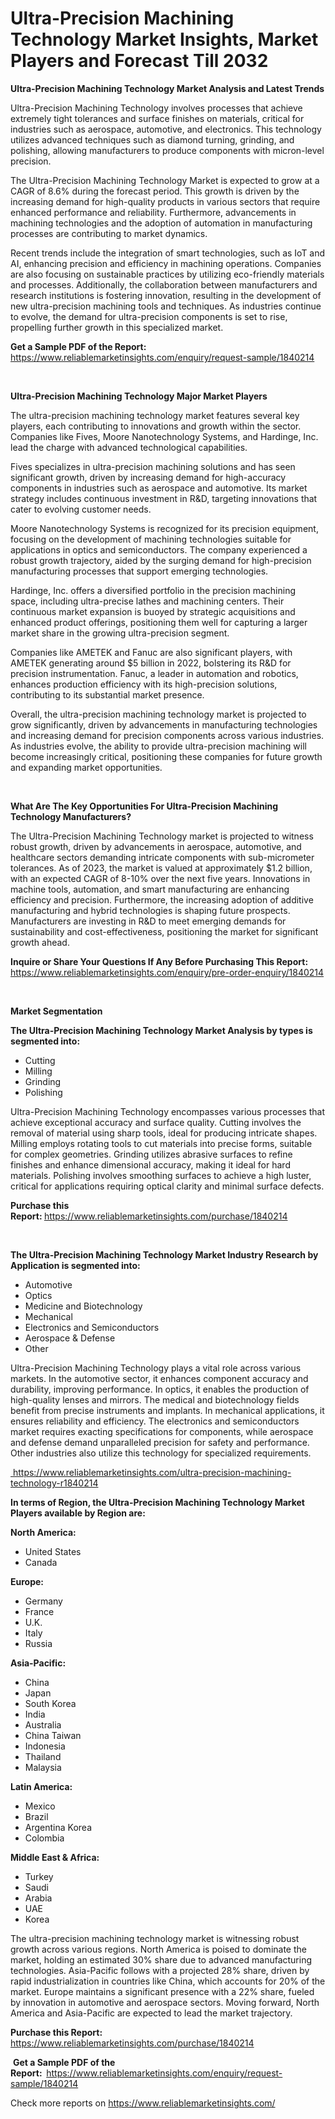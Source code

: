 <p><h1>Ultra-Precision Machining Technology Market Insights, Market Players and Forecast Till 2032</h1></p><p><strong>Ultra-Precision Machining Technology Market Analysis and Latest Trends</strong></p>
<p><p>Ultra-Precision Machining Technology involves processes that achieve extremely tight tolerances and surface finishes on materials, critical for industries such as aerospace, automotive, and electronics. This technology utilizes advanced techniques such as diamond turning, grinding, and polishing, allowing manufacturers to produce components with micron-level precision. </p><p>The Ultra-Precision Machining Technology Market is expected to grow at a CAGR of 8.6% during the forecast period. This growth is driven by the increasing demand for high-quality products in various sectors that require enhanced performance and reliability. Furthermore, advancements in machining technologies and the adoption of automation in manufacturing processes are contributing to market dynamics.</p><p>Recent trends include the integration of smart technologies, such as IoT and AI, enhancing precision and efficiency in machining operations. Companies are also focusing on sustainable practices by utilizing eco-friendly materials and processes. Additionally, the collaboration between manufacturers and research institutions is fostering innovation, resulting in the development of new ultra-precision machining tools and techniques. As industries continue to evolve, the demand for ultra-precision components is set to rise, propelling further growth in this specialized market.</p></p>
<p><strong>Get a Sample PDF of the Report:&nbsp;</strong> <a href="https://www.reliablemarketinsights.com/enquiry/request-sample/1840214?utm_campaign=3204&utm_medium=2&utm_source=Github&utm_content=ia&utm_term=11032025&utm_id=ultra-precision-machining-technology">https://www.reliablemarketinsights.com/enquiry/request-sample/1840214</a></p>
<p>&nbsp;</p>
<p><strong>Ultra-Precision Machining Technology Major Market Players</strong></p>
<p><p>The ultra-precision machining technology market features several key players, each contributing to innovations and growth within the sector. Companies like Fives, Moore Nanotechnology Systems, and Hardinge, Inc. lead the charge with advanced technological capabilities.</p><p>Fives specializes in ultra-precision machining solutions and has seen significant growth, driven by increasing demand for high-accuracy components in industries such as aerospace and automotive. Its market strategy includes continuous investment in R&D, targeting innovations that cater to evolving customer needs.</p><p>Moore Nanotechnology Systems is recognized for its precision equipment, focusing on the development of machining technologies suitable for applications in optics and semiconductors. The company experienced a robust growth trajectory, aided by the surging demand for high-precision manufacturing processes that support emerging technologies.</p><p>Hardinge, Inc. offers a diversified portfolio in the precision machining space, including ultra-precise lathes and machining centers. Their continuous market expansion is buoyed by strategic acquisitions and enhanced product offerings, positioning them well for capturing a larger market share in the growing ultra-precision segment.</p><p>Companies like AMETEK and Fanuc are also significant players, with AMETEK generating around $5 billion in 2022, bolstering its R&D for precision instrumentation. Fanuc, a leader in automation and robotics, enhances production efficiency with its high-precision solutions, contributing to its substantial market presence.</p><p>Overall, the ultra-precision machining technology market is projected to grow significantly, driven by advancements in manufacturing technologies and increasing demand for precision components across various industries. As industries evolve, the ability to provide ultra-precision machining will become increasingly critical, positioning these companies for future growth and expanding market opportunities.</p></p>
<p>&nbsp;</p>
<p><strong>What Are The Key Opportunities For Ultra-Precision Machining Technology Manufacturers?</strong></p>
<p><p>The Ultra-Precision Machining Technology market is projected to witness robust growth, driven by advancements in aerospace, automotive, and healthcare sectors demanding intricate components with sub-micrometer tolerances. As of 2023, the market is valued at approximately $1.2 billion, with an expected CAGR of 8-10% over the next five years. Innovations in machine tools, automation, and smart manufacturing are enhancing efficiency and precision. Furthermore, the increasing adoption of additive manufacturing and hybrid technologies is shaping future prospects. Manufacturers are investing in R&D to meet emerging demands for sustainability and cost-effectiveness, positioning the market for significant growth ahead.</p></p>
<p><strong>Inquire or Share Your Questions If Any Before Purchasing This Report:</strong> <a href="https://www.reliablemarketinsights.com/enquiry/pre-order-enquiry/1840214?utm_campaign=3204&utm_medium=2&utm_source=Github&utm_content=ia&utm_term=11032025&utm_id=ultra-precision-machining-technology">https://www.reliablemarketinsights.com/enquiry/pre-order-enquiry/1840214</a></p>
<p>&nbsp;</p>
<p><strong>Market Segmentation</strong></p>
<p><strong>The Ultra-Precision Machining Technology Market Analysis by types is segmented into:</strong></p>
<p><ul><li>Cutting</li><li>Milling</li><li>Grinding</li><li>Polishing</li></ul></p>
<p><p>Ultra-Precision Machining Technology encompasses various processes that achieve exceptional accuracy and surface quality. Cutting involves the removal of material using sharp tools, ideal for producing intricate shapes. Milling employs rotating tools to cut materials into precise forms, suitable for complex geometries. Grinding utilizes abrasive surfaces to refine finishes and enhance dimensional accuracy, making it ideal for hard materials. Polishing involves smoothing surfaces to achieve a high luster, critical for applications requiring optical clarity and minimal surface defects.</p></p>
<p><strong>Purchase this Report:&nbsp;</strong><a href="https://www.reliablemarketinsights.com/purchase/1840214?utm_campaign=3204&utm_medium=2&utm_source=Github&utm_content=ia&utm_term=11032025&utm_id=ultra-precision-machining-technology">https://www.reliablemarketinsights.com/purchase/1840214</a></p>
<p>&nbsp;</p>
<p><strong>The Ultra-Precision Machining Technology Market Industry Research by Application is segmented into:</strong></p>
<p><ul><li>Automotive</li><li>Optics</li><li>Medicine and Biotechnology</li><li>Mechanical</li><li>Electronics and Semiconductors</li><li>Aerospace & Defense</li><li>Other</li></ul></p>
<p><p>Ultra-Precision Machining Technology plays a vital role across various markets. In the automotive sector, it enhances component accuracy and durability, improving performance. In optics, it enables the production of high-quality lenses and mirrors. The medical and biotechnology fields benefit from precise instruments and implants. In mechanical applications, it ensures reliability and efficiency. The electronics and semiconductors market requires exacting specifications for components, while aerospace and defense demand unparalleled precision for safety and performance. Other industries also utilize this technology for specialized requirements.</p></p>
<p><a href="https://www.reliablemarketinsights.com/ultra-precision-machining-technology-r1840214?utm_campaign=3204&utm_medium=2&utm_source=Github&utm_content=ia&utm_term=11032025&utm_id=ultra-precision-machining-technology">&nbsp;https://www.reliablemarketinsights.com/ultra-precision-machining-technology-r1840214</a></p>
<p><strong>In terms of Region, the Ultra-Precision Machining Technology Market Players available by Region are:</strong></p>
<p>
    <p> <strong> North America: </strong>
        <ul>
            <li>United States</li>
            <li>Canada</li>
        </ul>
        </p> 
    <p> <strong> Europe: </strong>
        <ul>
            <li>Germany</li>
            <li>France</li>
            <li>U.K.</li>
            <li>Italy</li>
            <li>Russia</li>
        </ul>
        </p> 
    <p> <strong> Asia-Pacific: </strong>
        <ul>
            <li>China</li>
            <li>Japan</li>
            <li>South Korea</li>
            <li>India</li>
            <li>Australia</li>
            <li>China Taiwan</li>
            <li>Indonesia</li>
            <li>Thailand</li>
            <li>Malaysia</li>
        </ul>
        </p> 
    <p> <strong> Latin America: </strong>
        <ul>
            <li>Mexico</li>
            <li>Brazil</li>
            <li>Argentina Korea</li>
            <li>Colombia</li>
        </ul>
        </p> 
    <p> <strong> Middle East & Africa: </strong>
        <ul>
            <li>Turkey</li>
            <li>Saudi</li>
            <li>Arabia</li>
            <li>UAE</li>
            <li>Korea</li>
        </ul>
    </p>
    </p>
<p><p>The ultra-precision machining technology market is witnessing robust growth across various regions. North America is poised to dominate the market, holding an estimated 30% share due to advanced manufacturing technologies. Asia-Pacific follows with a projected 28% share, driven by rapid industrialization in countries like China, which accounts for 20% of the market. Europe maintains a significant presence with a 22% share, fueled by innovation in automotive and aerospace sectors. Moving forward, North America and Asia-Pacific are expected to lead the market trajectory.</p></p>
<p><strong>Purchase this Report: </strong><a href="https://www.reliablemarketinsights.com/purchase/1840214?utm_campaign=3204&utm_medium=2&utm_source=Github&utm_content=ia&utm_term=11032025&utm_id=ultra-precision-machining-technology">https://www.reliablemarketinsights.com/purchase/1840214</a></p>
<p>&nbsp;<strong>Get a Sample PDF of the Report:&nbsp;&nbsp;</strong><a href="https://www.reliablemarketinsights.com/enquiry/request-sample/1840214?utm_campaign=3204&utm_medium=2&utm_source=Github&utm_content=ia&utm_term=11032025&utm_id=ultra-precision-machining-technology">https://www.reliablemarketinsights.com/enquiry/request-sample/1840214</a></p>
<p><strong></strong></p>
<p>Check more reports on <a href="https://www.reliablemarketinsights.com/?utm_campaign=3204&utm_medium=2&utm_source=Github&utm_content=ia&utm_term=11032025&utm_id=ultra-precision-machining-technology">https://www.reliablemarketinsights.com/</a></p>